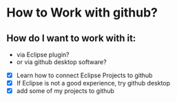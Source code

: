 # How to Work with github?
## How do I want to work with it:
- via Eclipse plugin?
- or via github desktop software?

- [x] Learn how to connect Eclipse Projects to github
- [x] If Eclipse is not a good experience, try github desktop
- [x] add some of my projects to github
